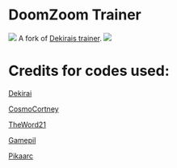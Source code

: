 # DoomZoom Trainer
![](https://i.imgur.com/VQO9lNp.png)
A fork of [Dekirais trainer](https://github.com/Dekirai/WindWakerHDTrainer).
![](https://i.imgur.com/DKvZrvX.png)
# Credits for codes used:
[Dekirai](https://gbatemp.net/members/393668/)

[CosmoCortney](https://gbatemp.net/members/327808/)

[TheWord21](https://gbatemp.net/members/350100/)

[Gamepil](https://gbatemp.net/members/399819/)

[Pikaarc](https://gbatemp.net/members/396014/)

